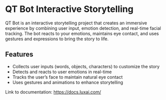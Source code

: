 # QT Bot Interactive Storytelling

QT Bot is an interactive storytelling project that creates an immersive experience by combining user input, emotion detection, and real-time facial tracking. The bot reacts to your emotions, maintains eye contact, and uses gestures and expressions to bring the story to life.

## Features

- Collects user inputs (words, objects, characters) to customize the story
- Detects and reacts to user emotions in real-time
- Tracks the user’s face to maintain natural eye contact
- Uses gestures and animations to enhance storytelling

Link to documentation: https://docs.luxai.com/
